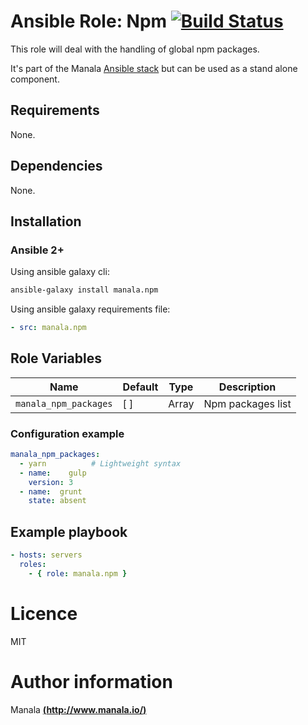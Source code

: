 # Ansible Role: Npm [![Build Status](https://travis-ci.org/manala/ansible-role-npm.svg?branch=master)](https://travis-ci.org/manala/ansible-role-npm)

This role will deal with the handling of global npm packages.

It's part of the Manala <a href="http://www.manala.io" target="_blank">Ansible stack</a> but can be used as a stand alone component.

## Requirements

None.

## Dependencies

None.

## Installation

### Ansible 2+

Using ansible galaxy cli:

```bash
ansible-galaxy install manala.npm
```

Using ansible galaxy requirements file:

```yaml
- src: manala.npm
```

## Role Variables

| Name                  | Default | Type  | Description       |
| --------------------- | ------- | ----  | ----------------- |
| `manala_npm_packages` | [ ]     | Array | Npm packages list |

### Configuration example

```yaml
manala_npm_packages:
  - yarn          # Lightweight syntax
  - name:    gulp
    version: 3
  - name:  grunt
    state: absent
```


## Example playbook

```yaml
- hosts: servers
  roles:
    - { role: manala.npm }
```

# Licence

MIT

# Author information

Manala [**(http://www.manala.io/)**](http://www.manala.io)
